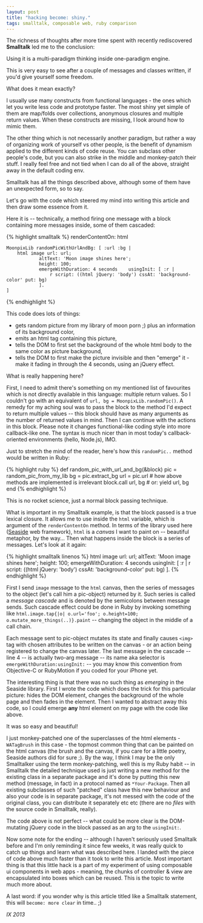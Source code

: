 ```yaml
---
layout: post
title: "hacking become: shiny."
tags: smalltalk, composable web, ruby comparison
---
```


The richness of thoughts after more time spent with recently rediscovered
**Smalltalk** led me to the conclusion:

Using it is a multi-paradigm thinking inside one-paradigm engine.

This is very easy to see after a couple of messages and classes written, if
you'd give yourself some freedom.

What does it mean exactly?

I usually use many constructs from functional languages - the ones which let
you write less code and prototype faster. The most shiny yet simple of them
are map/folds over collections, anonymous closures and multiple return values.
When these constructs are missing, I look around how to mimic them.

The other thing which is not necessarily another paradigm, but rather a way of
organizing work of yourself vs other people, is the benefit of dynamism
applied to the different kinds of code reuse. You can subclass other people's
code, but you can also strike in the middle and monkey-patch their stuff. I
really feel free and not tied when I can do all of the above, straight away in
the default coding env.

Smalltalk has all the things described above, although some of them have an
unexpected form, so to say.

Let's go with the code which steered my mind into writing this article and
then draw some essence from it.

Here it is -- technically, a method firing one message with a block containing
more messages inside, some of them cascaded:

{% highlight smalltalk %}
renderContentOn: html

    MoonpixLib randomPicWithUrlAndBg: [ :url :bg |
        html image url: url; 
                altText: 'Moon image shines here';
                height: 100;
                emergeWithDuration: 4 seconds    usingInit: [ :r |
                    r script: ((html jQuery: 'body') cssAt: 'background-color' put: bg)
                ].  
    ]
{% endhighlight %}

This code does lots of things:

* gets random picture from my library of moon porn ;) plus an information of its background color,
* emits an html tag containing this picture,
* tells the DOM to first set the background of the whole html body to the same color as picture background,
* tells the DOM to first make the picture invisible and then "emerge" it - make it fading in through the 4 seconds, using an jQuery effect.

What is really happening here?

First, I need to admit there's something on my mentioned list of favourites
which is not directly available in this language: multiple return values. So I
couldn't go with an equivalent of `url, bg = MoonpixLib.randomPic()`. A remedy
for my aching soul was to pass the block to the method I'd expect to return
multiple values -- this block should have as many arguments as the number of
returned values in mind. Then I can continue with the actions in this block.
Please note it changes functional-like coding style into more callback-like
one. The syntax is much nicer than in most today's callback-oriented
environments (hello, Node.js), IMO.

Just to stretch the mind of the reader, here's how this `randomPic..` method
would be written in Ruby:

{% highlight ruby %}
def random_pic_with_url_and_bg(&block)
    pic = random_pic_from_my_lib
    bg = pic.extract_bg
    url = pic.url
    # how above methods are implemented is irrelevant
    block.call url, bg  # or:  yield url, bg
end
{% endhighlight %}

This is no rocket science, just a normal block passing technique.

What is important in my Smalltalk example, is that the block passed is a true
lexical closure. It allows me to use inside the `html` variable, which is
argument of the `renderContentOn` method. In terms of the library used here
([Seaside] web framework), `html` is a *canvas* I want to paint on --
beautiful metaphor, by the way... Then what happens inside the block is a
series of messages. Let's look at it again:

{% highlight smalltalk linenos %}
        html image url: url; 
                altText: 'Moon image shines here';
                height: 100;
                emergeWithDuration: 4 seconds    usingInit: [ :r |
                    r script: ((html jQuery: 'body') cssAt: 'background-color' put: bg)
                ]. 
{% endhighlight %}

First I send `image` message to the `html` canvas, then the series of messages
to the object (let's call him a pic-object) returned by it. Such series is
called a *message cascade* and is denoted by the semicolons between message
sends. Such cascade effect could be done in Ruby by invoking something like
`html.image.tap{|o| o.url='foo'; o.height=100; o.mutate_more_things(..)}.paint` 
-- changing the object in the middle of a call chain.

Each message sent to pic-object mutates its state and finally causes `<img>`
tag with chosen attributes to be written on the canvas - or an action being
registered to change the canvas later. The last message in the cascade -- line
4 -- is actually two-arg message -- its name aka selector is
`emergeWithDuration:usingInit:` -- you may know this convention from
Objective-C or RubyMotion if you coded for your iPhone yet.

The interesting thing is that there was no such thing as *emerging* in the
Seaside library. First I wrote the code which does the trick for this
particular picture: hides the DOM element, changes the background of the whole
page and then fades in the element. Then I wanted to abstract away this code,
so I could emerge **any** html element on my page with the code like above.

It was so easy and beautiful!

I just monkey-patched one of the superclasses of the html elements -
`WATagBrush` in this case - the topmost common thing that can be painted on
the html canvas (the brush and the canvas, if you care for a little poetry,
Seaside authors did for sure ;).  By the way, I think I may be the only
Smalltalker using the term monkey-patching, well this is my Ruby habit -- in
Smalltalk the detailed technique used is just writing a new method for the
existing class in a separate package and it's done by putting this new method
(message, in fact) in a protocol named as `*Your-Package`. Then all existing
subclasses of such "patched" class have this new behaviour and also your code
is in separate package, it's not messed with the  code of the original class,
you can distribute it separately etc etc (there are no *files* with the source
code in Smalltalk, really).

The code above is not perfect -- what could be more clear is the
DOM-mutating jQuery code in the block passed as an arg to the `usingInit:`.

Now some note for the ending -- although I haven't seriously used Smalltalk
before and I'm only reminding it since few weeks, it was really quick to catch
up things and learn what was described here. I landed with the piece of code
above much faster than it took to write this article. Most important thing is
that this little hack is a part of my experiment of using composable ui
components in web apps - meaning, the chunks of controller & view are
encapsulated into boxes which can be reused. This is the topic to write much
more about.

A last word: if you wonder why is this article titled like a Smalltalk
statement, this will `become: more clear` in time.. ;)

<!--eoe-->
*IX 2013*

[Seaside]: http://seaside.st
